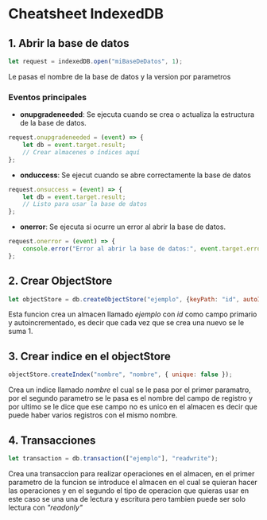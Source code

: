 # Cheatsheet IndexedDB

## 1. Abrir la base de datos

```javascript
let request = indexedDB.open("miBaseDeDatos", 1);
```
Le pasas el nombre de la base de datos y la version por parametros

### Eventos principales
- **onupgradeneeded**: Se ejecuta cuando se crea o actualiza la estructura de la base de datos.
```javascript
request.onupgradeneeded = (event) => {
    let db = event.target.result;
    // Crear almacenes o índices aquí
};
```

- **onduccess**: Se ejecut cuando se abre correctamente la base de datos
```javascript
request.onsuccess = (event) => {
    let db = event.target.result;
    // Listo para usar la base de datos
};
```

- **onerror**: Se ejecuta si ocurre un error al abrir la base de datos.
```javascript
request.onerror = (event) => {
    console.error("Error al abrir la base de datos:", event.target.error);
};
```

## 2. Crear ObjectStore

```javascript
let objectStore = db.createObjectStore("ejemplo", {keyPath: "id", autoIncrement: true});
```
Esta funcion crea un almacen llamado *ejemplo* con *id* como campo primario y autoincrementado, es decir que cada vez que se crea una nuevo se le suma 1.

## 3. Crear indice en el objectStore

```javascript
objectStore.createIndex("nombre", "nombre", { unique: false });
```
Crea un indice llamado *nombre* el cual se le pasa por el primer paramatro, por el segundo parametro se le pasa es el nombre del campo de registro y por ultimo se le dice que ese campo no es unico en el almacen es decir que puede haber varios registros con el mismo nombre.

## 4. Transacciones

```javascript
let transaction = db.transaction(["ejemplo"], "readwrite");
```
Crea una transaccion para realizar operaciones en el almacen, en el primer parametro de la funcion se introduce el almacen en el cual se quieran hacer las operaciones y en el segundo el tipo de operacion que quieras usar en este caso se una una de lectura y escritura pero tambien puede ser solo lectura con *"readonly"*
